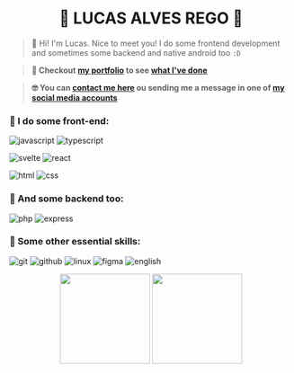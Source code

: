 <h1 align="center">🦝 LUCAS ALVES REGO 👋</h1>

> 🤖 Hi! I'm Lucas. Nice to meet you! I do some frontend development and sometimes some backend and native android too `:D`

> **🙂 Checkout [my portfolio](https://devlulcas.github.io/) to see [what I've done](https://devlulcas.github.io/projects)**

> **🤓 You can [contact me here](https://devlulcas.github.io/contact) ou sending me a message in one of [my social media accounts](https://devlulcas.github.io/socials)**

### 🦄 I do some front-end:

![javascript](https://img.shields.io/static/v1?label=&labelColor=ffdf21&message=JAVASCRIPT&color=ffdf21&logo=JAVASCRIPT&logoColor=fff&style=for-the-badge)
![typescript](https://img.shields.io/static/v1?label=&labelColor=3178C6&message=TYPESCRIPT&color=3178C6&logo=TYPESCRIPT&logoColor=FFF&style=for-the-badge)

![svelte](https://img.shields.io/static/v1?label=&labelColor=FF3E00&message=svelte&color=FF3E00&logo=svelte&logoColor=FFF&style=for-the-badge)
![react](https://img.shields.io/static/v1?label=&labelColor=4D9BE3&message=REACT&color=4D9BE3&logo=REACT&logoColor=FFF&style=for-the-badge)

![html](https://img.shields.io/static/v1?label=&labelColor=E34F26&message=HTML&color=E34F26&logo=HTML5&logoColor=FFF&style=for-the-badge)
![css](https://img.shields.io/static/v1?label=&labelColor=1572B6&message=CSS&color=1572B6&logo=CSS3&logoColor=FFF&style=for-the-badge)

### 🐘 And some backend too:

![php](https://img.shields.io/static/v1?label=%20&labelColor=777BB4&message=PHP&color=777BB4&logo=PHP&logoColor=FFF&style=for-the-badge)
![express](https://img.shields.io/static/v1?label=&labelColor=00c821ff&message=express&color=00c821ff&logo=express&logoColor=FFF&style=for-the-badge)

### 🐧 Some other essential skills:

![git](https://img.shields.io/static/v1?label=&labelColor=00000c&message=git&color=00000c&logo=git&logoColor=F05032&style=for-the-badge)
![github](https://img.shields.io/static/v1?label=&labelColor=00000c&message=github&color=00000c&logo=github&logoColor=FFFFFF&style=for-the-badge)
![linux](https://img.shields.io/static/v1?label=&labelColor=00000c&message=linux&color=00000c&logo=linux&logoColor=FFFFFF&style=for-the-badge)
![figma](https://img.shields.io/static/v1?label=&labelColor=00000c&message=figma&color=00000c&logo=figma&logoColor=FFFFFF&style=for-the-badge)
![english](https://img.shields.io/static/v1?label=&labelColor=00000c&message=ENGLISH&color=00000c&logo=canonical&logoColor=FFFFFF&style=for-the-badge)

<!--CARDS DE STATUS-->
<div align="center">
  <!--STATUS DE LINGUAGEM-->
  <img height="160rem" src="https://github-readme-stats.vercel.app/api/top-langs/?username=devlulcas&layout=compact&title_color=FFF&text_color=FFF&icon_color=222323&border_color=222323&bg_color=00000c&border_radius=5&include_all_commits=true&count_private=true&locale=pt-br&cache_seconds=7000&exclude_repo=scripts-and-configs,atividades-ifba-c">
  <!--STATUS DO GITHUB-->
  <img height="160rem" src="https://github-readme-stats.vercel.app/api?username=devlulcas&show_icons=true&title_color=FFF&text_color=FFF&icon_color=FFF&border_color=222323&bg_color=00000c&border_radius=5&locale=pt-br&cache_seconds=7200">
</div>
